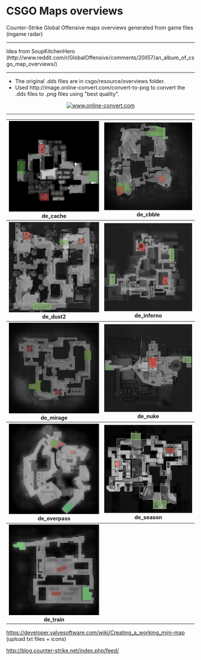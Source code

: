 # CSGO Maps overviews
Counter-Strike Global Offensive maps overviews generated from game files (ingame radar)
<hr />
Idea from SoupKitchenHero (http://www.reddit.com/r/GlobalOffensive/comments/20il57/an_album_of_csgo_map_overviews/)
<hr />
<ul>
<li>The original .dds files are in csgo/resource/overviews folder.</li>
<li>Used http://image.online-convert.com/convert-to-png to convert the .dds files to .png files using "best quality".</li>
</ul>
<p align="center"><a href="http://www.online-convert.com/"><img src="http://cdn.online-convert.com/images/logo-top.png" alt="www.online-convert.com"></a></p>
<hr />
<table>
<tr>
<th><img src="https://github.com/CSGO-Analysis/csgo-maps-overviews/raw/master/overviews/de_cache_radar.png" width="350" heigth="350" /><br>de_cache</th>
<th><img src="https://github.com/CSGO-Analysis/csgo-maps-overviews/raw/master/overviews/de_cbble_radar.png" width="350" heigth="350" /><br>de_cbble</th>
</tr>
<tr>
<th><img src="https://github.com/CSGO-Analysis/csgo-maps-overviews/raw/master/overviews/de_dust2_radar.png" width="350" heigth="350" /><br>de_dust2</th>
<th><img src="https://github.com/CSGO-Analysis/csgo-maps-overviews/raw/master/overviews/de_inferno_radar.png" width="350" heigth="350" /><br>de_inferno</th>
</tr>
<tr>
<th><img src="https://github.com/CSGO-Analysis/csgo-maps-overviews/raw/master/overviews/de_mirage_radar.png" width="350" heigth="350" /><br>de_mirage</th>
<th><img src="https://github.com/CSGO-Analysis/csgo-maps-overviews/raw/master/overviews/de_nuke_radar.png" width="350" heigth="350" /><br>de_nuke</th>
</tr>
<tr>
<th><img src="https://github.com/CSGO-Analysis/csgo-maps-overviews/raw/master/overviews/de_overpass_radar.png" width="400" heigth="400" /><br>de_overpass</th>
<th><img src="https://github.com/CSGO-Analysis/csgo-maps-overviews/raw/master/overviews/de_season_radar.png" width="400" heigth="400" /><br>de_season</th>
</tr>
<tr>
<th><img src="https://github.com/CSGO-Analysis/csgo-maps-overviews/raw/master/overviews/de_train_radar.png" width="350" heigth="350" /><br>de_train</th>
<th></th>
</tr>
</table>

https://developer.valvesoftware.com/wiki/Creating_a_working_mini-map (upload txt files + icons)

http://blog.counter-strike.net/index.php/feed/
